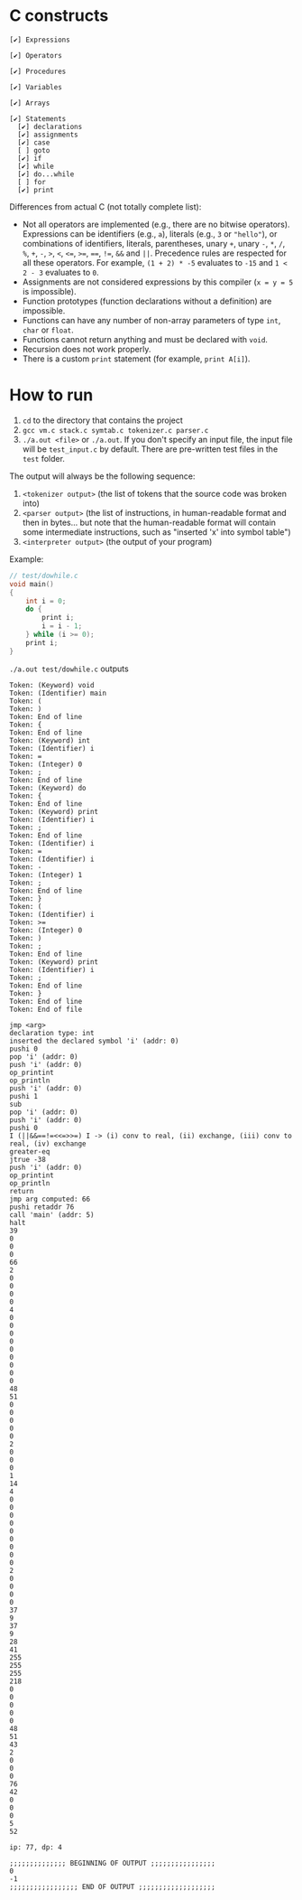 # C constructs

```
[✔] Expressions

[✔] Operators

[✔] Procedures

[✔] Variables

[✔] Arrays

[✔] Statements
  [✔] declarations
  [✔] assignments
  [✔] case
  [ ] goto 
  [✔] if
  [✔] while
  [✔] do...while
  [ ] for
  [✔] print
```

Differences from actual C (not totally complete list):
+ Not all operators are implemented (e.g., there are no bitwise operators). Expressions can be identifiers (e.g., `a`), literals (e.g., `3` or `"hello"`), or combinations of identifiers, literals, parentheses, unary `+`, unary `-`, `*`, `/`, `%`, `+`, `-`, `>`, `<`, `<=`, `>=`, `==`, `!=`, `&&` and `||`. Precedence rules are respected for all these operators. For example, `(1 + 2) * -5` evaluates to `-15` and `1 < 2 - 3` evaluates to `0`.
+ Assignments are not considered expressions by this compiler (`x = y = 5` is impossible).
+ Function prototypes (function declarations without a definition) are impossible.
+ Functions can have any number of non-array parameters of type `int`, `char` or `float`.
+ Functions cannot return anything and must be declared with `void`.
+ Recursion does not work properly.
+ There is a custom `print` statement (for example, `print A[i]`).

# How to run
1. `cd` to the directory that contains the project
1. `gcc vm.c stack.c symtab.c tokenizer.c parser.c`
1. `./a.out <file>` or `./a.out`. If you don't specify an input file, the input file will be `test_input.c` by default. There are pre-written test files in the `test` folder.

The output will always be the following sequence:
1. `<tokenizer output>` (the list of tokens that the source code was broken into)
1. `<parser output>` (the list of instructions, in human-readable format and then in bytes... but note that the human-readable format will contain some intermediate instructions, such as "inserted 'x' into symbol table")
1. `<interpreter output>` (the output of your program)

Example: 

```c
// test/dowhile.c
void main()
{
    int i = 0;
    do {
        print i;
        i = i - 1;
    } while (i >= 0);
    print i;
}
```

`./a.out test/dowhile.c` outputs

```console
Token: (Keyword) void
Token: (Identifier) main
Token: (
Token: )
Token: End of line
Token: {
Token: End of line
Token: (Keyword) int
Token: (Identifier) i
Token: =
Token: (Integer) 0
Token: ;
Token: End of line
Token: (Keyword) do
Token: {
Token: End of line
Token: (Keyword) print
Token: (Identifier) i
Token: ;
Token: End of line
Token: (Identifier) i
Token: =
Token: (Identifier) i
Token: -
Token: (Integer) 1
Token: ;
Token: End of line
Token: }
Token: (
Token: (Identifier) i
Token: >=
Token: (Integer) 0
Token: )
Token: ;
Token: End of line
Token: (Keyword) print
Token: (Identifier) i
Token: ;
Token: End of line
Token: }
Token: End of line
Token: End of file
```

```console
jmp <arg>
declaration type: int
inserted the declared symbol 'i' (addr: 0)
pushi 0
pop 'i' (addr: 0)
push 'i' (addr: 0)
op_printint
op_println
push 'i' (addr: 0)
pushi 1
sub
pop 'i' (addr: 0)
push 'i' (addr: 0)
pushi 0
I (||&&==!=<<=>>=) I -> (i) conv to real, (ii) exchange, (iii) conv to real, (iv) exchange
greater-eq
jtrue -38
push 'i' (addr: 0)
op_printint
op_println
return
jmp arg computed: 66
pushi retaddr 76
call 'main' (addr: 5)
halt
39
0
0
0
66
2
0
0
0
0
4
0
0
0
0
0
0
0
0
0
48
51
0
0
0
0
0
2
0
0
0
1
14
4
0
0
0
0
0
0
0
0
0
2
0
0
0
0
37
9
37
9
28
41
255
255
255
218
0
0
0
0
0
48
51
43
2
0
0
0
76
42
0
0
0
5
52

ip: 77, dp: 4
```

```console
;;;;;;;;;;;;;; BEGINNING OF OUTPUT ;;;;;;;;;;;;;;;;
0
-1
;;;;;;;;;;;;;;;;; END OF OUTPUT ;;;;;;;;;;;;;;;;;;;
```
